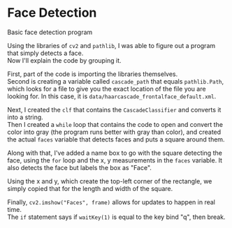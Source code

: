 

# Face Detection  
Basic face detection program  

Using the libraries of `cv2` and `pathlib`, I was able to figure out a program that simply detects a face.  
Now I'll explain the code by grouping it.  

First, part of the code is importing the libraries themselves.  
Second is creating a variable called `cascade_path` that equals `pathlib.Path`, which looks for a file to give you the exact location of the file you are looking for. In this case, it is `data/haarcascade_frontalface_default.xml`.  

Next, I created the `clf` that contains the `CascadeClassifier` and converts it into a string.  
Then I created a `while` loop that contains the code to open and convert the color into gray (the program runs better with gray than color), and created the actual `faces` variable that detects faces and puts a square around them.  

Along with that, I've added a name box to go with the square detecting the face, using the `for` loop and the x, y measurements in the `faces` variable. It also detects the face but labels the box as "Face".  

Using the x and y, which create the top-left corner of the rectangle, we simply copied that for the length and width of the square.  

Finally, `cv2.imshow("Faces", frame)` allows for updates to happen in real time.  
The `if` statement says if `waitKey(1)` is equal to the key bind "q", then break.  

